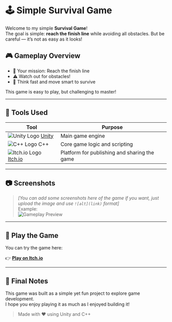 # 🕹️ Simple Survival Game

Welcome to my simple **Survival Game**!  
The goal is simple: **reach the finish line** while avoiding all obstacles. But be careful — it’s not as easy as it looks!

## 🎮 Gameplay Overview

- 🏁 Your mission: Reach the finish line
- ⚠️ Watch out for obstacles!
- 🧠 Think fast and move smart to survive

This game is easy to play, but challenging to master!

---

## 🔧 Tools Used

| Tool | Purpose |
|------|---------|
| ![Unity Logo](https://img.icons8.com/color/48/unity.png) [Unity](https://unity.com) | Main game engine |
| ![C++ Logo](https://img.icons8.com/color/48/c-plus-plus-logo.png) C++ | Core game logic and scripting |
| ![Itch.io Logo]([https://img.icons8.com/ios-filled/50/itch-io.png](http://static1.thegamerimages.com/wordpress/wp-content/uploads/2021/04/Itch.io_.jpg)) [Itch.io](https://itch.io) | Platform for publishing and sharing the game |

---

## 📷 Screenshots

> _[You can add some screenshots here of the game if you want, just upload the image and use `![alt](link)` format]_  
> Example:  
> ![Gameplay Preview](https://your-image-link.png)

---

## 🚀 Play the Game

You can try the game here:

👉 **[Play on Itch.io](https://yourgame.itch.io/your-game-name)**

---

## 💬 Final Notes

This game was built as a simple yet fun project to explore game development.  
I hope you enjoy playing it as much as I enjoyed building it!

> Made with ❤️ using Unity and C++

